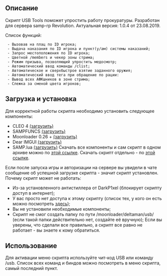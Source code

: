 ## Описание
Скрипт USB Tools поможет упростить работу прокуратуры. Разработан для сервера samp-rp Revolution. Актуальная версия: 1.0.4 от 23.08.2019.    

Список функций:

     - Вызовав на плац по ID игрока;
     - Выдача наказания по ID игрока и пункт(у/ам) системы наказаний;
     - Запрос местоположения по ID игрока;
     - Цветной /members и чекер зоны стрима;
     - Режим призыва, позволяющий упростить медосмотр;
     - Автоматический ввод команды /clist;
     - Автоматическое и сверхбыстрое взятие заданного оружия;
     - Автоматический ввод тега при обращение по рации:
     - Вывод всех АФКшников в зоне стрима;
     - Слежка за сменой цвета игроков;
## Загрузка и установка
Для корректной работы скрипта необходимо установить следующее компоненты:

 - CLEO 4 [(загрузить)](cleo.li)
 - SAMPFUNCS [(загрузить)](http://blast.hk/sampfuncs)
 - Moonloader 0.26 + [(загрузить)](https://blast.hk/moonloader)
 - Dear IMGUI [(загрузить)](https://blast.hk/threads/19292/)
 - SAMP.lua [(загрузить)](https://blast.hk/threads/14624/)
 Скачать все компоненты и сам скрипт в одном архиве можно по [этой ссылке](URLHERE).
 Скачать скрипт отдельно - по [этой ссылке](URLHERE).
 
 Если после запуска игры и авторизации на сервере вы увидели в чате сообщение об успешной загрузке скрипта - значит скрипт установлен. 
 Почему скрипт может не работать:
 
 - Из-за установленного антистиллера от DarkP1xel (блокирует скрипту доступ в интернет);
 - У вас просто нет доступа к этому скрипту (список тех, у кого он есть можно посмотреть [здесь](urlhere));
 - Вы не установили необходимые компоненты;
 - Скрипт не смог создать папку по пути /moonloader/deltaman/usb/ (если такой папки действительно нет, создайте её вручную);
Если вы уверены, что сделали все правильно, а скрипт все равно не работает - вы знаете к кому обратиться.

## Использование
Для активации меню скрипта используйте чит-код USB или команду /usb.
Список всех команд и биндов можно посмотреть в меню скрипта, самый последний пункт.
